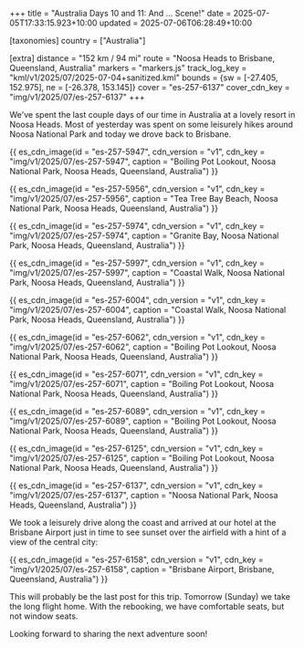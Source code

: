 +++
title = "Australia Days 10 and 11: And ... Scene!"
date = 2025-07-05T17:33:15.923+10:00
updated = 2025-07-06T06:28:49+10:00

[taxonomies]
country = ["Australia"]

[extra]
distance = "152 km / 94 mi"
route = "Noosa Heads to Brisbane, Queensland, Australia"
markers = "markers.js"
track_log_key = "kml/v1/2025/07/2025-07-04+sanitized.kml"
bounds = {sw = [-27.405, 152.975], ne = [-26.378, 153.145]}
cover = "es-257-6137"
cover_cdn_key = "img/v1/2025/07/es-257-6137"
+++

We've spent the last couple days of our time in Australia at a lovely resort in Noosa Heads. Most of yesterday was spent on some leisurely hikes around Noosa National Park and today we drove back to Brisbane.

<!-- more -->

{{ es_cdn_image(id = "es-257-5947", cdn_version = "v1", cdn_key = "img/v1/2025/07/es-257-5947", caption = "Boiling Pot Lookout, Noosa National Park, Noosa Heads, Queensland, Australia") }}

{{ es_cdn_image(id = "es-257-5956", cdn_version = "v1", cdn_key = "img/v1/2025/07/es-257-5956", caption = "Tea Tree Bay Beach, Noosa National Park, Noosa Heads, Queensland, Australia") }}

{{ es_cdn_image(id = "es-257-5974", cdn_version = "v1", cdn_key = "img/v1/2025/07/es-257-5974", caption = "Granite Bay, Noosa National Park, Noosa Heads, Queensland, Australia") }}

{{ es_cdn_image(id = "es-257-5997", cdn_version = "v1", cdn_key = "img/v1/2025/07/es-257-5997", caption = "Coastal Walk, Noosa National Park, Noosa Heads, Queensland, Australia") }}

{{ es_cdn_image(id = "es-257-6004", cdn_version = "v1", cdn_key = "img/v1/2025/07/es-257-6004", caption = "Coastal Walk, Noosa National Park, Noosa Heads, Queensland, Australia") }}

{{ es_cdn_image(id = "es-257-6062", cdn_version = "v1", cdn_key = "img/v1/2025/07/es-257-6062", caption = "Boiling Pot Lookout, Noosa National Park, Noosa Heads, Queensland, Australia") }}

{{ es_cdn_image(id = "es-257-6071", cdn_version = "v1", cdn_key = "img/v1/2025/07/es-257-6071", caption = "Boiling Pot Lookout, Noosa National Park, Noosa Heads, Queensland, Australia") }}

{{ es_cdn_image(id = "es-257-6089", cdn_version = "v1", cdn_key = "img/v1/2025/07/es-257-6089", caption = "Boiling Pot Lookout, Noosa National Park, Noosa Heads, Queensland, Australia") }}

{{ es_cdn_image(id = "es-257-6125", cdn_version = "v1", cdn_key = "img/v1/2025/07/es-257-6125", caption = "Boiling Pot Lookout, Noosa National Park, Noosa Heads, Queensland, Australia") }}

{{ es_cdn_image(id = "es-257-6137", cdn_version = "v1", cdn_key = "img/v1/2025/07/es-257-6137", caption = "Noosa National Park, Noosa Heads, Queensland, Australia") }}

We took a leisurely drive along the coast and arrived at our hotel at the Brisbane Airport just in time to see sunset over the airfield with a hint of a view of the central city:

{{ es_cdn_image(id = "es-257-6158", cdn_version = "v1", cdn_key = "img/v1/2025/07/es-257-6158", caption = "Brisbane Airport, Brisbane, Queensland, Australia") }}

This will probably be the last post for this trip. Tomorrow (Sunday) we take the long flight home. With the rebooking, we have comfortable seats, but not window seats.

Looking forward to sharing the next adventure soon!
